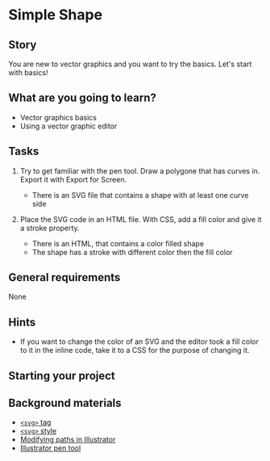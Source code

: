 # Simple Shape

## Story

You are new to vector graphics and you want to try the basics.
Let's start with basics!

## What are you going to learn?

- Vector graphics basics
- Using a vector graphic editor

## Tasks

1. Try to get familiar with the pen tool. Draw a polygone that has curves in. Export it with Export for Screen.
    - There is an SVG file that contains a shape with at least one curve side

2. Place the SVG code in an HTML file. With CSS, add a fill color and give it a stroke property.
    - There is an HTML, that contains a color filled shape
    - The shape has a stroke with different color then the fill color

## General requirements

None

## Hints

- If you want to change the color of an SVG and the editor took a fill color to it in the inline code, take it to a CSS for the purpose of changing it.

## Starting your project



## Background materials

- <i class="far fa-exclamation"></i> [`<svg>` tag](https://developer.mozilla.org/en-US/docs/Web/SVG/Element/svg)
- <i class="far fa-exclamation"></i> [`<svg>` style](https://developer.mozilla.org/en-US/docs/Web/SVG/Element/style)
- <i class="far fa-exclamation"></i> [Modifying paths in Illustrator](https://helpx.adobe.com/illustrator/using/editing-paths.html)
- <i class="far fa-video"></i> [Illustrator pen tool](https://www.youtube.com/watch?v=h7Yiy7sYHsY)
